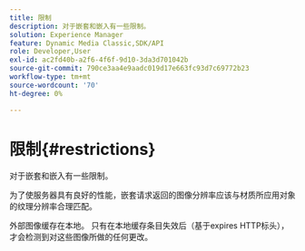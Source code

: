 ```yaml
---
title: 限制
description: 对于嵌套和嵌入有一些限制。
solution: Experience Manager
feature: Dynamic Media Classic,SDK/API
role: Developer,User
exl-id: ac2fd40b-a2f6-4f6f-9d10-3da3d701042b
source-git-commit: 790ce3aa4e9aadc019d17e663fc93d7c69772b23
workflow-type: tm+mt
source-wordcount: '70'
ht-degree: 0%

---
```


# 限制{#restrictions}

对于嵌套和嵌入有一些限制。

为了使服务器具有良好的性能，嵌套请求返回的图像分辨率应该与材质所应用对象的纹理分辨率合理匹配。

外部图像缓存在本地。 只有在本地缓存条目失效后（基于expires HTTP标头），才会检测到对这些图像所做的任何更改。
